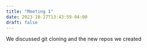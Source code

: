```yaml
---
title: "Meeting 1"
date: 2023-10-27T13:43:59-04:00
draft: false
---
```


We discussed git cloning and the new repos we created